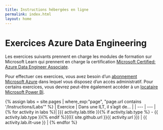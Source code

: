 ```yaml
---
title: Instructions hébergées en ligne
permalink: index.html
layout: home
---
```


# Exercices Azure Data Engineering

Les exercices suivants prennent en charge les modules de formation sur Microsoft Learn qui prennent en charge la certification [Microsoft Certified: Azure Data Engineer Associate](https://learn.microsoft.com/certifications/azure-data-engineer/).

Pour effectuer ces exercices, vous avez besoin d’un [abonnement Microsoft Azure](https://azure.microsoft.com/free) dans lequel vous disposez d’un accès administratif. Pour certains exercices, vous devrez peut-être également accéder à un [locataire Microsoft Power BI](https://learn.microsoft.com/power-bi/fundamentals/service-self-service-signup-for-power-bi).

{% assign labs = site.pages | where_exp:"page", "page.url contains '/Instructions/Labs'" %}
| Exercice | Dans une ILT, il s’agit de... |
| --- | --- |
{% for activity in labs  %}| [{{ activity.lab.title }}{% if activity.lab.type %} - {{ activity.lab.type }}{% endif %}]({{ site.github.url }}{{ activity.url }}) | {{ activity.lab.ilt-use }} |
{% endfor %}
